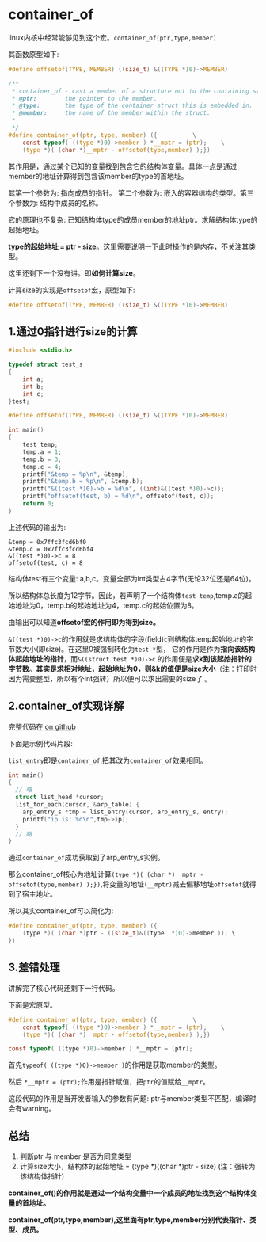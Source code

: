 # container_of

linux内核中经常能够见到这个宏。`container_of(ptr,type,member)`

其函数原型如下:

```c
#define offsetof(TYPE, MEMBER) ((size_t) &((TYPE *)0)->MEMBER)

/**
 * container_of - cast a member of a structure out to the containing structure
 * @ptr:        the pointer to the member.
 * @type:       the type of the container struct this is embedded in.
 * @member:     the name of the member within the struct.
 *
 */
#define container_of(ptr, type, member) ({			\
	const typeof( ((type *)0)->member ) *__mptr = (ptr);	\
	(type *)( (char *)__mptr - offsetof(type,member) );})
```

其作用是，通过某个已知的变量找到包含它的结构体变量。具体一点是通过member的地址计算得到包含该member的type的首地址。

其第一个参数为: 指向成员的指针。 第二个参数为: 嵌入的容器结构的类型。第三个参数为: 结构中成员的名称。

它的原理也不复杂: 已知结构体type的成员member的地址ptr。求解结构体type的起始地址。

**type的起始地址 = ptr - size**。这里需要说明一下此时操作的是内存，不关注其类型。

这里还剩下一个没有讲。即**如何计算size**。

计算size的实现是`offsetof`宏，原型如下:

```c
#define offsetof(TYPE, MEMBER) ((size_t) &((TYPE *)0)->MEMBER)
```

## 1.通过0指针进行size的计算

```c
#include <stdio.h>

typedef struct test_s
{
    int a;
    int b;
    int c;
}test;

#define offsetof(TYPE, MEMBER) ((size_t) &((TYPE *)0)->MEMBER)

int main()
{
    test temp;
    temp.a = 1;
    temp.b = 3;
    temp.c = 4;
    printf("&temp = %p\n", &temp);
    printf("&temp.b = %p\n", &temp.b);
    printf("&((test *)0)->b = %d\n", ((int)&((test *)0)->c));
    printf("offsetof(test, b) = %d\n", offsetof(test, c));
    return 0;
}
```

上述代码的输出为:

```
&temp = 0x7ffc3fcd6bf0
&temp.c = 0x7ffc3fcd6bf4
&((test *)0)->c = 8
offsetof(test, c) = 8
```

结构体test有三个变量: a,b,c。变量全部为int类型占4字节(无论32位还是64位)。

所以结构体总长度为12字节。因此，若声明了一个结构体`test temp`,temp.a的起始地址为0，temp.b的起始地址为4，temp.c的起始位置为8。

由输出可以知道**offsetof宏的作用即为得到size。**

`&((test *)0)->c`的作用就是求结构体的字段(field)`c`到结构体temp起始地址的字节数大小(即size)。在这里0被强制转化为`test *`型， 它的作用是作为**指向该结构体起始地址的指针**，而`&((struct test *)0)->c` 的作用便是**求k到该起始指针的字节数**。**其实是求相对地址，起始地址为0，则&k的值便是size大小**（注：打印时因为需要整型，所以有个int强转）所以便可以求出需要的size了 。

## 2.container_of实现详解

完整代码在 [on github](../../src/list_example/)

下面是示例代码片段:

`list_entry`即是`container_of`,把其改为`container_of`效果相同。

```c
int main()
{
  // 略
  struct list_head *cursor;
  list_for_each(cursor, &arp_table) {
    arp_entry_s *tmp = list_entry(cursor, arp_entry_s, entry);
    printf("ip is: %d\n",tmp->ip);
  }
  // 略
}
```

通过`container_of`成功获取到了arp_entry_s实例。

那么container_of核心为地址计算`(type *)( (char *)__mptr - offsetof(type,member) );})`,将变量的地址`(__mptr)`减去偏移地址`offsetof`就得到了宿主地址。

所以其实container_of可以简化为:

```c
#define container_of(ptr, type, member) ({
    (type *)( (char *)ptr - ((size_t)&((type  *)0)->member )); \
})
```

## 3.差错处理

讲解完了核心代码还剩下一行代码。

下面是宏原型。

```c
#define container_of(ptr, type, member) ({			\
	const typeof( ((type *)0)->member ) *__mptr = (ptr);	\
	(type *)( (char *)__mptr - offsetof(type,member) );})
```

```c
const typeof( ((type *)0)->member ) *__mptr = (ptr);
```

首先`typeof( ((type *)0)->member )`的作用是获取member的类型。

然后 `*__mptr = (ptr);`作用是指针赋值，把`ptr`的值赋给`__mptr`。

这段代码的作用是当开发者输入的参数有问题: ptr与member类型不匹配，编译时会有warning。

## 总结

1. 判断ptr 与 member 是否为同意类型
2. 计算size大小，结构体的起始地址 = (type *)((char *)ptr - size) (注：强转为该结构体指针)

**container_of()的作用就是通过一个结构变量中一个成员的地址找到这个结构体变量的首地址。**

**container_of(ptr,type,member),这里面有ptr,type,member分别代表指针、类型、成员。**

